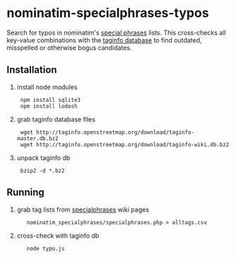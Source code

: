 nominatim-specialphrases-typos
==============================

Search for typos in nominatim's [special phrases](https://wiki.openstreetmap.org/wiki/Nominatim/Special_Phrases) lists. This cross-checks all key-value combinations with the [taginfo database](http://taginfo.openstreetmap.org/download) to find outdated, misspelled or otherwise bogus candidates.

Installation
------------

1. install node modules
  
        npm install sqlite3
        npm install lodash
  
2. grab taginfo database files
  
        wget http://taginfo.openstreetmap.org/download/taginfo-master.db.bz2
        wget http://taginfo.openstreetmap.org/download/taginfo-wiki.db.bz2
  
3. unpack taginfo db
  
        bzip2 -d *.bz2

Running
-------

1. grab tag lists from [specialphrases](https://wiki.openstreetmap.org/wiki/Nominatim/Special_Phrases) wiki pages
  
		  nominatim_specialphrases/specialphrases.php > alltags.csv
  
2. cross-check with taginfo db

		  node typo.js

